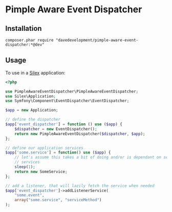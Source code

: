 Pimple Aware Event Dispatcher
=============================

Installation
------------

```
composer.phar require "davedevelopment/pimple-aware-event-dispatcher:*@dev"
```

Usage
-----

To use in a [Silex](http://silex.sensiolabs.org) application:

``` php
<?php

use PimpleAwareEventDispatcher\PimpleAwareEventDispatcher;
use Silex\Application;
use Symfony\Component\EventDispatcher\EventDispatcher;

$app = new Application;

// define the dispatcher
$app['event_dispatcher'] = function () use ($app) {
    $dispatcher = new EventDispatcher();
    return new PimpleAwareEventDispatcher($dispatcher, $app);
};

// define our application services
$app['some.service'] = function() use ($app) {
    // let's assume this takes a bit of doing and/or is dependant on several other
    // services
    sleep(1);
    return new SomeService;
};

// add a listener, that will lazily fetch the service when needed
$app['event_dispatcher']->addListenerService(
    "some.event",
    array("some.service", "serviceMethod")
);
```

